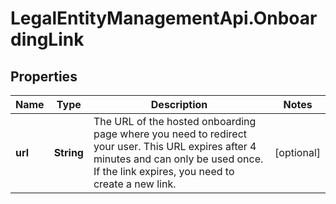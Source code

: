 # LegalEntityManagementApi.OnboardingLink

## Properties

Name | Type | Description | Notes
------------ | ------------- | ------------- | -------------
**url** | **String** | The URL of the hosted onboarding page where you need to redirect your user. This URL expires after 4 minutes and can only be used once.  If the link expires, you need to create a new link. | [optional] 


